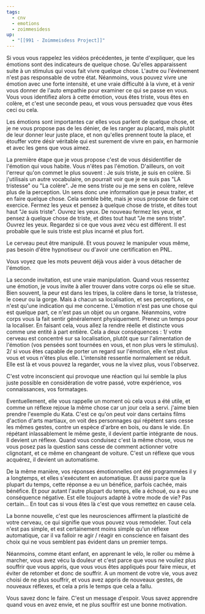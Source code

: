 ```yaml
---
tags:
  - cnv
  - emotions
  - zoimmesidess
up:
  - "[[991 - Zoimmeisdess Project]]"
---
```

Si vous vous rappelez les vidéos précédentes, je tente d'expliquer, que les émotions sont des indicateurs de quelque chose. Qu'elles apparaissent suite à un stimulus qui vous fait vivre quelque chose. L'autre ou l'événement n'est pas responsable de votre état.
Néanmoins, vous pouvez vivre une émotion avec une forte intensité, et une vraie difficulté à la vivre, et à venir vous donner de l'auto empathie pour examiner ce qui se passe en vous. 
Vous vous identifiez alors à cette émotion, vous êtes triste, vous êtes en colère, et c'est une seconde peau, et vous vous persuadez que vous êtes ceci ou cela.

Les émotions sont importantes car elles vous parlent de quelque chose, et je ne vous propose pas de les dénier, de les ranger au placard, mais plutôt de leur donner leur juste place, et non qu'elles prennent toute la place, et étouffer votre désir véritable qui est surement de vivre en paix, en harmonie et avec les gens que vous aimez.

La première étape que je vous propose c'est de vous désidentifier de l'émotion qui vous habite. Vous n'êtes pas l'émotion. D'ailleurs, on voit l'erreur qu'on commet le plus souvent : Je suis triste, je suis en colère. Si j'utilisais un autre vocabulaire, on pourrait voir que je ne suis pas "LA tristesse" ou "La colère". Je me sens triste ou je me sens en colère, relève plus de la perception. Un sens donc une information que je peux traiter, et en faire quelque chose.
Cela semble bête, mais je vous propose de faire cet exercice. Fermez les yeux et pensez à quelque chose de triste, et dites tout haut "Je suis triste". Ouvrez les yeux. 
De nouveau fermez les yeux, et pensez à quelque chose de triste, et dites tout haut "Je me sens triste". Ouvrez les yeux. Regardez si ce que vous avez vécu est différent. Il est probable que le suis triste est plus incarné et plus fort.

Le cerveau peut être manipulé. Et vous pouvez le manipuler vous même, pas besoin d'être hypnotiseur ou d'avoir une certification en PNL.

Vous voyez que les mots peuvent déjà vous aider à vous détacher de l'émotion.

La seconde invitation, est une vraie manipulation. Quand vous ressentez une émotion, je vous invite à aller trouver dans votre corps où elle se situe. Bien souvent, la peur est dans les tripes, la colère dans le torse, la tristesse, le coeur ou la gorge. Mais à chacun sa localisation, et ses perceptions, ce n'est qu'une indication qui me concerne.
L'émotion n'est pas une chose qui est quelque part, ce n'est pas un objet ou un organe. Néanmoins, votre corps vous la fait sentir généralement physiquement. Prenez un temps pour la localiser. En faisant cela, vous allez la rendre réelle et distincte vous comme une entité à part entière. Cela a deux conséquences : 1/ votre cerveau est concentré sur sa localisation, plutôt que sur l'alimentation de l'émotion (vos pensées sont tournées en vous, et non plus vers le stimulus). 2/ si vous êtes capable de porter un regard sur l'émotion, elle n'est plus vous et vous n'êtes plus elle. L'intensité ressentie normalement se réduit. Elle est là et vous pouvez la regarder, vous ne la vivez plus, vous l'observez.

C'est votre inconscient qui provoque une réaction qui lui semble la plus juste possible en considération de votre passé, votre expérience, vos connaissances, vos formatages.

Eventuellement, elle vous rappelle un moment où cela vous a été utile, et comme un réflexe rejoue la même chose car un jour cela a servi.
j'aime bien prendre l'exemple du Kata. C'est ce qu'on peut voir dans certains films d'action d'arts martiaux, on voit des personnages qui répètent sans cesse les mêmes gestes, contre un espèce d'arbre en bois, ou dans le vide. En répétant inlassablement le même geste, il devient partie intégrante de nous. Il devient un réflexe. Quand vous conduisez c'est la même chose, vous ne vous posez pas la question sans cesse de comment actionner votre clignotant, et ce même en changeant de voiture. C'est un réflexe que vous acquérez, il devient un automatisme.

De la même manière, vos réponses émotionnelles ont été programmées il y a longtemps, et elles s'exécutent en automatique. Et aussi parce que la plupart du temps, cette réponse a eu un bénéfice, parfois cachée, mais bénéfice. Et pour autant l'autre plupart du temps, elle a échoué, ou a eu une conséquence négative. Est elle toujours adapté à votre mode de vie? Pas certain... En tout cas si vous êtes là c'est que vous remettez en cause cela.

La bonne nouvelle, c'est que les neurosciences affirment la plasticité de votre cerveau, ce qui signifie que vous pouvez vous remodeler. Tout cela n'est pas simple, et est certainement moins simple qu'un réflexe automatique, car il va falloir re agir / réagir en conscience en faisant des choix qui ne vous semblent pas évident dans un premier temps.

Néanmoins, comme étant enfant, en apprenant le vélo, le roller ou même à marcher, vous avez vécu la douleur et c'est parce que vous ne vouliez plus souffrir que vous appris, que vous vous êtes appliqués pour faire mieux, et éviter de retomber et donc de souffrir. A un moment de votre vie, vous avez choisi de ne plus souffrir, et vous avez appris de nouveaux gestes, de nouveaux réflexes, et cela a pris le temps que cela a fallu.

Vous savez donc le faire. C'est un message d'espoir. Vous savez apprendre quand vous en avez envie, et ne plus souffrir est une bonne motivation.

